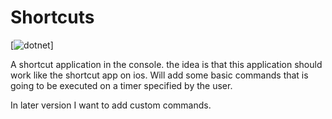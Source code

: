 # Shortcuts
[![dotnet](https://github.com/SimonNyvall/Shortcuts/blob/main/.github/workflows/dotnet.yml/badge.svg)]

A shortcut application in the console. the idea is that this application should work like the shortcut app on ios.
Will add some basic commands that is going to be executed on a timer specified by the user.

In later version I want to add custom commands.
